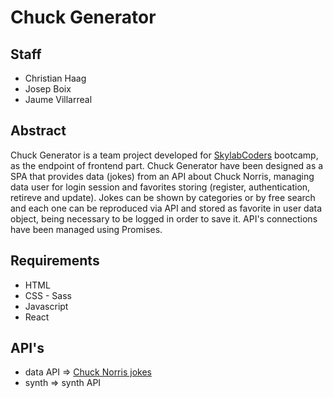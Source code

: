 # Chuck Generator

## Staff

* Christian Haag
* Josep Boix
* Jaume Villarreal

## Abstract
Chuck Generator is a team project developed for [SkylabCoders](https://www.skylabcoders.com) bootcamp, as the endpoint of frontend part. Chuck Generator have been designed as a SPA that provides data (jokes) from an API about Chuck Norris, managing data user for login session and favorites storing (register, authentication, retireve and update).
Jokes can be shown by categories or by free search and each one can be reproduced via API and stored as favorite in user data object, being necessary to be logged in order to save it. API's connections have been managed using Promises.

## Requirements
* HTML
* CSS - Sass
* Javascript
* React

## API's
* data API => [Chuck Norris jokes](https://skylabcoders.herokuapp.com/api)
* synth => synth API

